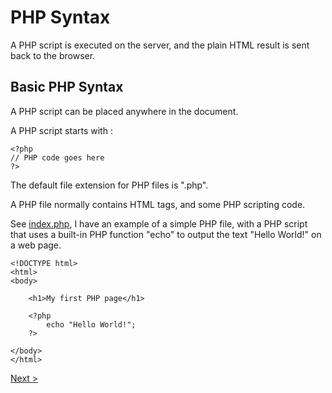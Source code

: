 # PHP Syntax

A PHP script is executed on the server, and the plain HTML result is sent back to the browser.

## Basic PHP Syntax

A PHP script can be placed anywhere in the document.

A PHP script starts with <? php and ends with ?>:

```
<?php
// PHP code goes here
?> 
```
The default file extension for PHP files is ".php".

A PHP file normally contains HTML tags, and some PHP scripting code.

See [index.php](index.php), I have an example of a simple PHP file, with a PHP script that uses a built-in PHP function "echo" to output the text "Hello World!" on a web page.

```
<!DOCTYPE html>
<html>
<body>

    <h1>My first PHP page</h1>

    <?php
        echo "Hello World!";
    ?>

</body>
</html> 
```

[Next >](../2.%20Syntax/README.md)